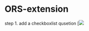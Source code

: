 # ORS-extension

step 1.
add a checkboxlist qusetion
[![](https://portal3auat.hktdc.com/faho/ors-extention-guideline/step01.png)

